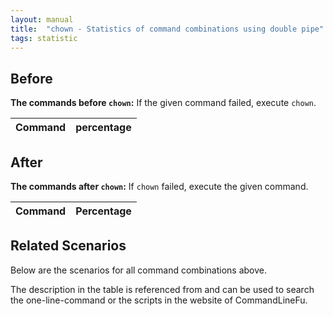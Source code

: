 ```yaml
---
layout: manual
title:  "chown - Statistics of command combinations using double pipe"
tags: statistic
---
```


## Before

__The commands before `chown`:__ If the given command failed, execute `chown`.

| Command | percentage |
|--------|--------|



## After

__The commands after `chown`:__ If `chown` failed, execute the given command.

| Command | Percentage | 
|-------|--------|



## Related Scenarios

Below are the scenarios for all command combinations above.

The description in the table is referenced from and can be used to search the one-line-command or the scripts in the website of CommandLineFu.




